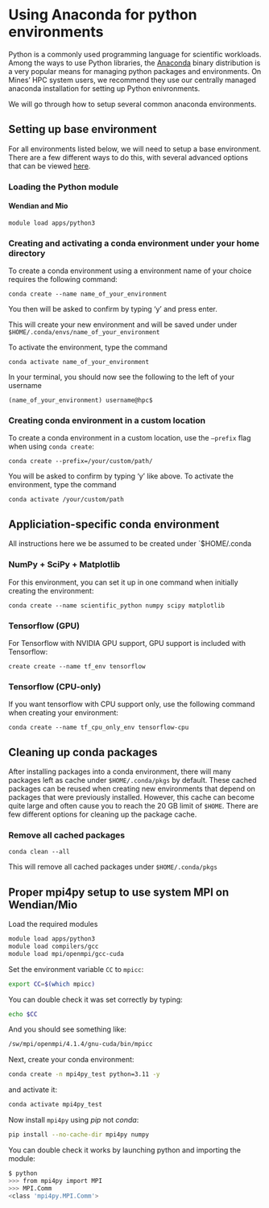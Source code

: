 # Using Anaconda for python environments
Python is a commonly used programming language for scientific workloads. Among the ways to use Python libraries, the [Anaconda](https://anaconda.org) binary distribution is a very popular means for managing python packages and environments. On Mines’ HPC system users, we recommend they use our centrally managed anaconda installation for setting up Python enivronments. 
 
We will go through how to setup several common anaconda environments.
 
## Setting up base environment
 
For all environments listed below, we will need to setup a base environment. There are a few different ways to do this, with several advanced options that can be viewed [here](https://docs.conda.io/projects/conda/en/latest/user-guide/tasks/manage-environments.html).
 
### Loading the Python module
 
#### Wendian and Mio
```
module load apps/python3      
``` 
 
### Creating  and activating a conda environment under your home directory
 
To create a conda environment using a environment name of your choice requires the following command:
 
```
conda create --name name_of_your_environment
```
You then will be asked to confirm by typing ‘y’ and press enter.
 
This will create your new environment and will be saved under  under `$HOME/.conda/envs/name_of_your_environment`
 
To activate the environment, type the command
```
conda activate name_of_your_environment
```
 
In your terminal, you should now see the following to the left of your username
```
(name_of_your_environment) username@hpc$
```
 
### Creating conda environment in a custom location
 
To create a conda environment in a custom location, use the `—prefix` flag when using `conda create`:
 
```
conda create --prefix=/your/custom/path/
```
 
You will be asked to confirm by typing ‘y’ like above. To activate the environment, type the command
 
```
conda activate /your/custom/path
```
 
 
## Appliciation-specific conda environment
 
All instructions here we be assumed to be created under `$HOME/.conda
 
### NumPy + SciPy + Matplotlib
 
For this environment, you can set it up in one command when initially creating the environment:
 
```
conda create --name scientific_python numpy scipy matplotlib
```
 
### Tensorflow (GPU)
 
For Tensorflow with NVIDIA GPU support, GPU support is included with Tensorflow:
```
create create --name tf_env tensorflow 
```
 
### Tensorflow (CPU-only)
 
If you want tensorflow with CPU support only, use the following command when creating your environment:
```
conda create --name tf_cpu_only_env tensorflow-cpu
```
 
## Cleaning up conda packages
 
After installing packages into a conda environment, there will many packages left as cache under `$HOME/.conda/pkgs` by default. These cached packages can be reused when creating new environments that depend on packages that were previously installed. However, this cache can become quite large and often cause you to reach the 20 GB limit of `$HOME`. There are few different options for cleaning up the package cache.
 
 
### Remove all cached packages
 
```
conda clean --all
```
 
This will remove all cached packages under `$HOME/.conda/pkgs`

## Proper mpi4py setup to use system MPI on Wendian/Mio

Load the required modules

```bash
module load apps/python3
module load compilers/gcc
module load mpi/openmpi/gcc-cuda
```

Set the environment variable `CC` to `mpicc`:
```bash
export CC=$(which mpicc)
```

You can double check it was set correctly by typing:

```bash
echo $CC
```

And you should see something like:
```bash
/sw/mpi/openmpi/4.1.4/gnu-cuda/bin/mpicc
```

Next, create your conda environment:
```bash
conda create -n mpi4py_test python=3.11 -y
```

and activate it:
```bash
conda activate mpi4py_test
```

Now install `mpi4py` using *pip* not *conda*:
```bash
pip install --no-cache-dir mpi4py numpy
```

You can double check it works by launching python and importing the module:
```bash
$ python
>>> from mpi4py import MPI
>>> MPI.Comm
<class 'mpi4py.MPI.Comm'>
```



